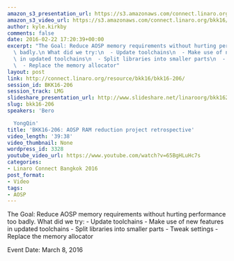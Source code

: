 ```yaml
---
amazon_s3_presentation_url: https://s3.amazonaws.com/connect.linaro.org/bkk16/Presentations/Tuesday/BKK16-206.pdf
amazon_s3_video_url: https://s3.amazonaws.com/connect.linaro.org/bkk16/Videos/Tuesday/BKK16-206%20AOSP%20RAM%20reduction%20project%20retrospective.mp4
author: kyle.kirkby
comments: false
date: 2016-02-22 17:20:39+00:00
excerpt: "The Goal: Reduce AOSP memory requirements without hurting performance too\
  \ badly.\n What did we try:\n  - Update toolchains\n  - Make use of new features\
  \ in updated toolchains\n  - Split libraries into smaller parts\n  - Tweak settings\n\
  \  - Replace the memory allocator"
layout: post
link: http://connect.linaro.org/resource/bkk16/bkk16-206/
session_id: BKK16-206
session_track: LMG
slideshare_presentation_url: http://www.slideshare.net/linaroorg/bkk16206-aosp-ram-reduction-project-retrospective
slug: bkk16-206
speakers: 'Bero

  YongQin'
title: 'BKK16-206: AOSP RAM reduction project retrospective'
video_length: '39:38'
video_thumbnail: None
wordpress_id: 3328
youtube_video_url: https://www.youtube.com/watch?v=65BgHLuHc7s
categories:
- Linaro Connect Bangkok 2016
post_format:
- Video
tags:
- AOSP
---
```


The Goal: Reduce AOSP memory requirements without hurting performance too badly.  What did we try:   - Update toolchains   - Make use of new features in updated toolchains   - Split libraries into smaller parts   - Tweak settings   - Replace the memory allocator

Event Date: March 8, 2016
